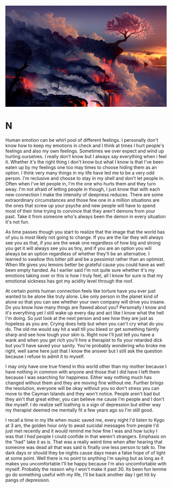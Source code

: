 ![image](../assets/01kgv4-20230521050554-gc8imgj.jpg)

# N

Human emotion can be whirl pool of  different feelings. I personally don't know how to keep my emotions in check and I think  at times I hurt people's feelings and also my own feelings. Sometimes we over expect and wind up hurting ourselves. I really don't know but I always say everything when i feel it. Whether it's the right thing i don't know but what I know is that I've been eaten up by my feelings one too may times to choose hiding them as an option. I think very many things in my life have led me to be a very odd person. I'm reclusive and choose to stay in my shell and don't let people in. Often when I've let people in, I'm the one who hurts them and they turn away. I'm not afraid of letting people in though, I just know that with each new connection I make the intensity of deepness reduces. There are some extraordinary circumstances and those few one in a million situations are the ones that screw up your psyche and new people will have to spend most of  their time trying to convince that they aren't demons from your past. Take it from someone who's always been the demon in every situation it's not fun.

As time passes though you start to realize that the image that the world has of you is most likely not going to change. If you are the liar they will always see you as that, if you are the weak one regardless of how big and strong you get it will always see you as tiny, and if you are an option you will always be an option regardless of whether they'll be an alternative. I learned to swallow this bitter pill and be a pessimist rather than an optimist. When life gives you lemons better be grateful cause you could have as well been empty handed. As I earlier said I'm not quite sure whether it's my  emotions taking over or this is how I truly feel, all I know for sure is that my emotional sickness has got my acidity level through the roof.

At certain points human connection feels like torture have you ever just wanted to be alone like truly alone. Like only person in the planet kind of alone so that you can see whether your own company will drive you insane. Do you know how many things are flawed about you? Personally I know and it's everything yet I still wake up every day and act like I know what the hell I'm doing. So just look at the next person and see how they are just as hopeless as you are. Crying does help but when you can't cry what do you do. The old me would say hit a wall till you bleed or get something faintly sharp and see how tough your skin is. Right now I'll just tell you have a wank and when you get rich you'll hire a therapist to fix your retarded dick but you'll have saved your sanity. You're probably wondering who broke me right, well same here just that I know the answer but I still ask the  question because I refuse to admit it to myself.

I may only have one true friend in this world other than my mother because I have nothing in common with anyone and those that I did have I left them because I was searching for happiness. Either way nothing much has changed without them and they are moving fine without me. Further brings the resolution, everyone will be okay without you so don't stress you can move to  the Cayman Islands and they won't notice. People aren't bad but they ain't that great either, you can believe me cause I'm people and I don't like myself. I do realize self loathing is a sign of depression but either way my therapist deemed me mentally fit a few years ago so I'm still good.

I recall a time in my life when music saved me, every night I'd listen to Kygo at 3 am, the golden hour only to await suicidal messages from people I'd just met recently and it would remind me how fine I was and how lucky I was that I *had* people I could confide in that weren't strangers. Emphasis on the "had" take it as is. That was a really weird time when after hearing that someone was dead all that was said is finally one less person to talk to. The dark days or should they be nights cause days mean a false hope of of light at some point. Well there is no point to anything I'm saying but as long as it makes you uncomfortable I'll be happy because I'm also uncomfortable with myself. Probably the reason why I won't make it past 30. Its been fun lemme go do something useful with my life, I'll be back another day I get hit by pangs of depression.

‍

